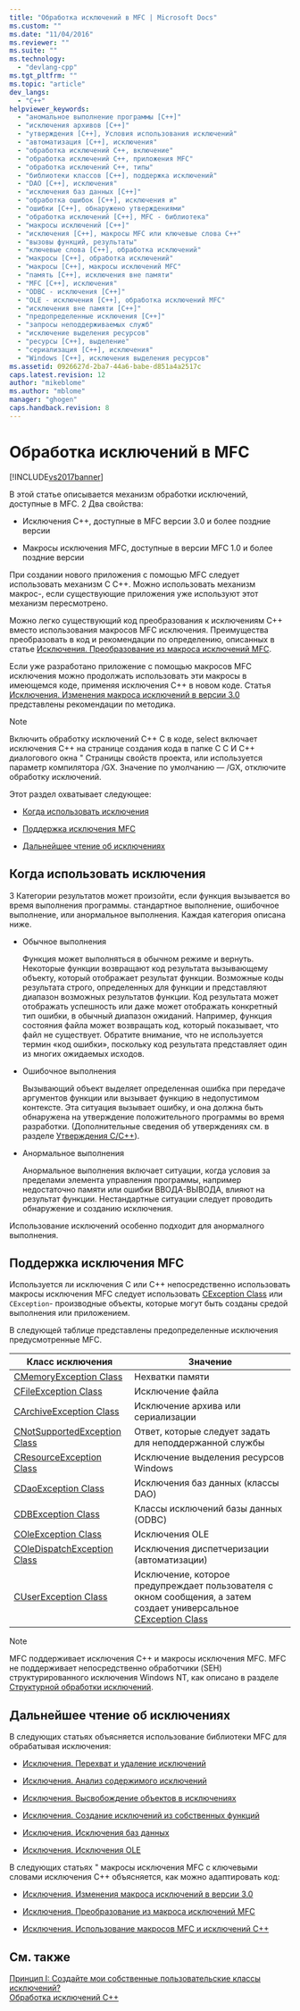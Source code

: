 ```yaml
---
title: "Обработка исключений в MFC | Microsoft Docs"
ms.custom: ""
ms.date: "11/04/2016"
ms.reviewer: ""
ms.suite: ""
ms.technology: 
  - "devlang-cpp"
ms.tgt_pltfrm: ""
ms.topic: "article"
dev_langs: 
  - "C++"
helpviewer_keywords: 
  - "аномальное выполнение программы [C++]"
  - "исключения архивов [C++]"
  - "утверждения [C++], Условия использования исключений"
  - "автоматизация [C++], исключения"
  - "обработка исключений С++, включение"
  - "обработка исключений С++, приложения MFC"
  - "обработка исключений С++, типы"
  - "библиотеки классов [C++], поддержка исключений"
  - "DAO [C++], исключения"
  - "исключения баз данных [C++]"
  - "обработка ошибок [C++], исключения и"
  - "ошибки [C++], обнаружено утверждениями"
  - "обработка исключений [С++], MFC - библиотека"
  - "макросы исключений [C++]"
  - "исключения [C++], макросы MFC или ключевые слова C++"
  - "вызовы функций, результаты"
  - "ключевые слова [C++], обработка исключений"
  - "макросы [C++], обработка исключений"
  - "макросы [C++], макросы исключений MFC"
  - "память [C++], исключения вне памяти"
  - "MFC [C++], исключения"
  - "ODBC - исключения [C++]"
  - "OLE - исключения [C++], обработка исключений MFC"
  - "исключения вне памяти [C++]"
  - "предопределенные исключения [C++]"
  - "запросы неподдерживаемых служб"
  - "исключение выделения ресурсов"
  - "ресурсы [C++], выделение"
  - "сериализация [C++], исключения"
  - "Windows [C++], исключения выделения ресурсов"
ms.assetid: 0926627d-2ba7-44a6-babe-d851a4a2517c
caps.latest.revision: 12
author: "mikeblome"
ms.author: "mblome"
manager: "ghogen"
caps.handback.revision: 8
---
```

# Обработка исключений в MFC
[!INCLUDE[vs2017banner](../assembler/inline/includes/vs2017banner.md)]

В этой статье описывается механизм обработки исключений, доступные в MFC.  2 Два свойства:  
  
-   Исключения C\+\+, доступные в MFC версии 3.0 и более поздние версии  
  
-   Макросы исключения MFC, доступные в версии MFC 1.0 и более поздние версии  
  
 При создании нового приложения с помощью MFC следует использовать механизм C C\+\+.  Можно использовать механизм макрос\-, если существующие приложения уже используют этот механизм пересмотрено.  
  
 Можно легко существующий код преобразования к исключениям C\+\+ вместо использования макросов MFC исключения.  Преимущества преобразовать в код и рекомендации по определению, описанных в статье [Исключения. Преобразование из макроса исключений MFC](../mfc/exceptions-converting-from-mfc-exception-macros.md).  
  
 Если уже разработано приложение с помощью макросов MFC исключения можно продолжать использовать эти макросы в имеющемся коде, применяя исключения C\+\+ в новом коде.  Статья [Исключения. Изменения макроса исключений в версии 3.0](../mfc/exceptions-changes-to-exception-macros-in-version-3-0.md) представлены рекомендации по методика.  
  
> [!NOTE]
>  Включить обработку исключений C\+\+ C в коде, select включает исключения C\+\+ на странице создания кода в папке C C И C\+\+ диалогового окна " Страницы свойств проекта, или используется параметр компилятора \/GX.  Значение по умолчанию — \/GX, отключите обработку исключений.  
  
 Этот раздел охватывает следующее:  
  
-   [Когда использовать исключения](#_core_when_to_use_exceptions)  
  
-   [Поддержка исключения MFC](#_core_mfc_exception_support)  
  
-   [Дальнейшее чтение об исключениях](#_core_further_reading_about_exceptions)  
  
##  <a name="_core_when_to_use_exceptions"></a> Когда использовать исключения  
 3 Категории результатов может произойти, если функция вызывается во время выполнения программы. стандартное выполнение, ошибочное выполнение, или анормальное выполнения.  Каждая категория описана ниже.  
  
-   Обычное выполнения  
  
     Функция может выполняться в обычном режиме и вернуть.  Некоторые функции возвращают код результата вызывающему объекту, который отображает результат функции.  Возможные коды результата строго, определенных для функции и представляют диапазон возможных результатов функции.  Код результата может отображать успешность или даже может отображать конкретный тип ошибки, в обычный диапазон ожиданий.  Например, функция состояния файла может возвращать код, который показывает, что файл не существует.  Обратите внимание, что не используется термин «код ошибки», поскольку код результата представляет один из многих ожидаемых исходов.  
  
-   Ошибочное выполнения  
  
     Вызывающий объект выделяет определенная ошибка при передаче аргументов функции или вызывает функцию в недопустимом контексте.  Эта ситуация вызывает ошибку, и она должна быть обнаружена на утверждение положительного программы во время разработки. \(Дополнительные сведения об утверждениях см. в разделе [Утверждения C\/C\+\+](../Topic/C-C++%20Assertions.md)\).  
  
-   Анормальное выполнения  
  
     Анормальное выполнения включает ситуации, когда условия за пределами элемента управления программы, например недостаточно памяти или ошибки ВВОДА\-ВЫВОДА, влияют на результат функции.  Нестандартные ситуации следует проводить обнаружение и созданию исключения.  
  
 Использование исключений особенно подходит для анормалного выполнения.  
  
##  <a name="_core_mfc_exception_support"></a> Поддержка исключения MFC  
 Используется ли исключения C или C\+\+ непосредственно использовать макросы исключения MFC следует использовать [CException Class](../mfc/reference/cexception-class.md) или `CException`\- производные объекты, которые могут быть созданы средой выполнения или приложением.  
  
 В следующей таблице представлены предопределенные исключения предусмотренные MFC.  
  
|Класс исключения|Значение|  
|----------------------|--------------|  
|[CMemoryException Class](../mfc/reference/cmemoryexception-class.md)|Нехватки памяти|  
|[CFileException Class](../mfc/reference/cfileexception-class.md)|Исключение файла|  
|[CArchiveException Class](../mfc/reference/carchiveexception-class.md)|Исключение архива или сериализации|  
|[CNotSupportedException Class](../mfc/reference/cnotsupportedexception-class.md)|Ответ, которые следует задать для неподдержанной службы|  
|[CResourceException Class](../mfc/reference/cresourceexception-class.md)|Исключение выделения ресурсов Windows|  
|[CDaoException Class](../mfc/reference/cdaoexception-class.md)|Исключения баз данных \(классы DAO\)|  
|[CDBException Class](../mfc/reference/cdbexception-class.md)|Классы исключений базы данных \(ODBC\)|  
|[COleException Class](../mfc/reference/coleexception-class.md)|Исключения OLE|  
|[COleDispatchException Class](../Topic/COleDispatchException%20Class.md)|Исключения диспетчеризации \(автоматизации\)|  
|[CUserException Class](../mfc/reference/cuserexception-class.md)|Исключение, которое предупреждает пользователя с окном сообщения, а затем создает универсальное [CException Class](../mfc/reference/cexception-class.md)|  
  
> [!NOTE]
>  MFC поддерживает исключения C\+\+ и макросы исключения MFC.  MFC не поддерживает непосредственно обработчики \(SEH\) структурированного исключения Windows NT, как описано в разделе [Структурной обработки исключений](http://msdn.microsoft.com/library/windows/desktop/ms680657).  
  
##  <a name="_core_further_reading_about_exceptions"></a> Дальнейшее чтение об исключениях  
 В следующих статьях объясняется использование библиотеки MFC для обрабатывая исключения:  
  
-   [Исключения. Перехват и удаление исключений](../mfc/exceptions-catching-and-deleting-exceptions.md)  
  
-   [Исключения. Анализ содержимого исключений](../mfc/exceptions-examining-exception-contents.md)  
  
-   [Исключения. Высвобождение объектов в исключениях](../Topic/Exceptions:%20Freeing%20Objects%20in%20Exceptions.md)  
  
-   [Исключения. Создание исключений из собственных функций](../mfc/exceptions-throwing-exceptions-from-your-own-functions.md)  
  
-   [Исключения. Исключения баз данных](../mfc/exceptions-database-exceptions.md)  
  
-   [Исключения. Исключения OLE](../Topic/Exceptions:%20OLE%20Exceptions.md)  
  
 В следующих статьях " макросы исключения MFC с ключевыми словами исключения C\+\+ объясняется, как можно адаптировать код:  
  
-   [Исключения. Изменения макроса исключений в версии 3.0](../mfc/exceptions-changes-to-exception-macros-in-version-3-0.md)  
  
-   [Исключения. Преобразование из макроса исключений MFC](../mfc/exceptions-converting-from-mfc-exception-macros.md)  
  
-   [Исключения. Использование макросов MFC и исключений C\+\+](../mfc/exceptions-using-mfc-macros-and-cpp-exceptions.md)  
  
## См. также  
 [Принцип I: Создайте мои собственные пользовательские классы исключений?](http://go.microsoft.com/fwlink/?LinkId=128045)   
 [Обработка исключений С\+\+](../cpp/cpp-exception-handling.md)